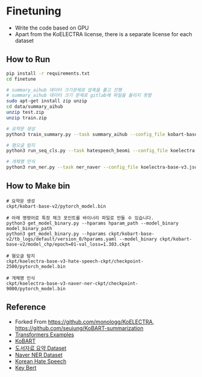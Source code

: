 # Finetuning

- Write the code based on GPU
- Apart from the KoELECTRA license, there is a separate license for each dataset

## How to Run

```bash
pip install -r requirements.txt
cd finetune

# summary_aihub 데이터 크기문제로 압축을 풀고 진행
# summary_aihub 데이터 크기 문제로 gitlab에 파일을 올리지 못함
sudo apt-get install zip unzip
cd data/summary_aihub 
unzip test.zip
unzip train.zip

# 요약문 생성 
python3 train_summary.py --task summary_aihub --config_file kobart-base-v2.yml

# 혐오글 탐지
python3 run_seq_cls.py --task hatespeech_beomi --config_file koelectra-base-v3.json

# 개체명 인식
python3 run_ner.py --task ner_naver --config_file koelectra-base-v3.json
```

## How to Make bin
```
# 요약문 생성
ckpt/kobart-base-v2/pytorch_model.bin

# 아래 명령어로 특정 체크 포인트를 바이너리 파일로 만들 수 있습니다. 
python3 get_model_binary.py --hparams hparam_path --model_binary model_binary_path
python3 get_model_binary.py --hparams ckpt/kobart-base-v2/tb_logs/default/version_0/hparams.yaml --model_binary ckpt/kobart-base-v2/model_chp/epoch=01-val_loss=1.303.ckpt

# 혐오글 탐지
ckpt/koelectra-base-v3-hate-speech-ckpt/checkpoint-2500/pytorch_model.bin

# 개체명 인식
ckpt/koelectra-base-v3-naver-ner-ckpt/checkpoint-9000/pytorch_model.bin

```

## Reference
- Forked From https://github.com/monologg/KoELECTRA, https://github.com/seujung/KoBART-summarization
- [Transformers Examples](https://github.com/huggingface/transformers/blob/master/examples/README.md)
- [KoBART](https://github.com/SKT-AI/KoBART)
- [도서자료 요약 Dataset](https://aihub.or.kr/aidata/30713)
- [Naver NER Dataset](https://github.com/naver/nlp-challenge)
- [Korean Hate Speech](https://github.com/kocohub/korean-hate-speech)
- [Key Bert](https://github.com/ukairia777/tensorflow-nlp-tutorial/tree/main/19.%20Topic%20Modeling%20(LDA%2C%20BERT-Based))
